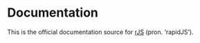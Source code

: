 # Documentation

This is the official documentation source for [rJS](https://rapidjs.org) (pron. ‘rapidJS’).